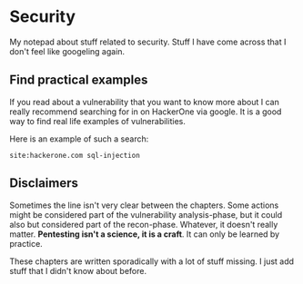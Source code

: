 # Security

My notepad about stuff related to security. Stuff I have come across that I don't feel like googeling again.

## Find practical examples
If you read about a vulnerability that you want to know more about I can really recommend searching for in on HackerOne via google. It is a good way to find real life examples of vulnerabilities.

Here is an example of such a search:

```
site:hackerone.com sql-injection
```

## Disclaimers

Sometimes the line isn't very clear between the chapters. Some actions might be considered part of the vulnerability analysis-phase, but it could also but considered part of the recon-phase. Whatever, it doesn't really matter. **Pentesting isn't a science, it is a craft**. It can only be learned by practice.

These chapters are written sporadically with a lot of stuff missing. I just add stuff that I didn't know about before.